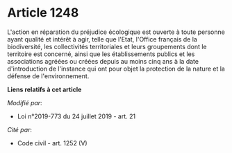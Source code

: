 # Article 1248

L'action en réparation du préjudice écologique est ouverte à toute personne ayant qualité et intérêt à agir, telle que
l'Etat, l'Office français de la biodiversité, les collectivités territoriales et leurs groupements dont le territoire est
concerné, ainsi que les établissements publics et les associations agréées ou créées depuis au moins cinq ans à la date
d'introduction de l'instance qui ont pour objet la protection de la nature et la défense de l'environnement.

**Liens relatifs à cet article**

_Modifié par_:

  - Loi n°2019-773 du 24 juillet 2019 - art. 21

_Cité par_:

  - Code civil - art. 1252 (V)
